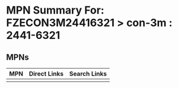 



# MPN Summary For: FZECON3M24416321 > con-3m : 2441-6321

## MPNs
  

|MPN|Direct Links|Search Links|
| :--- | :--- | :--- |
||||

